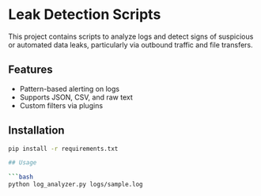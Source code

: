 # Leak Detection Scripts

This project contains scripts to analyze logs and detect signs of suspicious or automated data leaks, particularly via outbound traffic and file transfers.

## Features

- Pattern-based alerting on logs
- Supports JSON, CSV, and raw text
- Custom filters via plugins

## Installation

```bash
pip install -r requirements.txt

## Usage

```bash
python log_analyzer.py logs/sample.log
